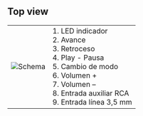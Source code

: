 ## Top view

| | |
|:-------|:-------|
|![Schema](http://static.energysistem.com/images/manuals/42600/57ee52237a177.jpg)| 1. LED indicador <br> 2. Avance <br> 3. Retroceso <br>4. Play - Pausa <br>5. Cambio de modo <br>6. Volumen + <br> 7. Volumen –<br>8. Entrada auxiliar RCA<br>9. Entrada línea 3,5 mm <br> |





